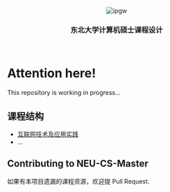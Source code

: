 
<p align="center">
    <img src="https://z3.ax1x.com/2021/10/28/5qHicj.jpg"  alt="ipgw"/>
</p>

<h3 align="center">东北大学计算机硕士课程设计</h3> 
<p align="center">
<img src="https://img.shields.io/github/v/release/xuwhao/neu-cs-master" alt="">
<img src="https://img.shields.io/github/issues/xuwhao/neu-cs-master?color=rgb%2877%20199%20166%29" alt="">
<img src="https://img.shields.io/github/downloads/xuwhao/neu-cs-master/total?color=ea8f14&label=users" alt="">
<img src="https://img.shields.io/github/license/xuwhao/neu-cs-master" alt="">
</p>
<!-- <p align="center"><a href="#安装">English Version</a> | <a href="https://github.com/neucn/ipgw/issues/new">反馈</a></p> -->

# Attention here!
This repository is working in progress...


## 课程结构
* [互联网技术及应用实践](https://github.com/xuwhao/neu-cs-master/tree/main/Internet-technology)
* ...

## Contributing to NEU-CS-Master
如果有本项目遗漏的课程资源，欢迎提 Pull Request.


